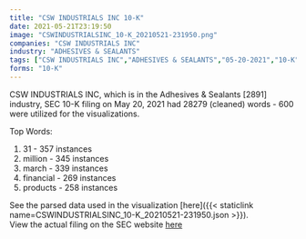 ```yaml
---
title: "CSW INDUSTRIALS INC 10-K"
date: 2021-05-21T23:19:50
image: "CSWINDUSTRIALSINC_10-K_20210521-231950.png"
companies: "CSW INDUSTRIALS INC"
industry: "ADHESIVES & SEALANTS"
tags: ["CSW INDUSTRIALS INC","ADHESIVES & SEALANTS","05-20-2021","10-K"]
forms: "10-K"
---
```

CSW INDUSTRIALS INC, which is in the Adhesives & Sealants [2891] industry, SEC 10-K filing on May 20, 2021 had 28279 (cleaned) words - 600 were utilized for the visualizations.

Top Words:
1. 31 - 357 instances
2. million - 345 instances
3. march - 339 instances
4. financial - 269 instances
5. products - 258 instances


See the parsed data used in the visualization [here]({{< staticlink name=CSWINDUSTRIALSINC_10-K_20210521-231950.json >}}).  
View the actual filing on the SEC website [here](https://www.sec.gov/Archives/edgar/data/1624794/0001624794-21-000031.txt)
